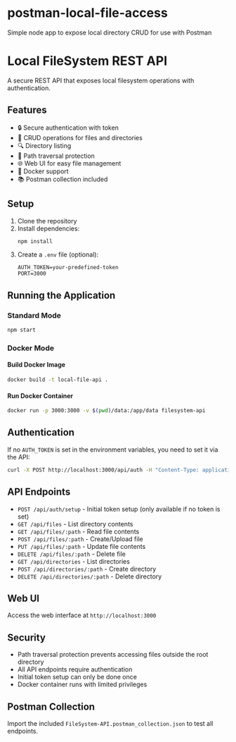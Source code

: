 # postman-local-file-access
Simple node app to expose local directory CRUD for use with Postman

# Local FileSystem REST API

A secure REST API that exposes local filesystem operations with authentication.

## Features

- 🔒 Secure authentication with token
- 📁 CRUD operations for files and directories
- 🔍 Directory listing
- 🚫 Path traversal protection
- 🌐 Web UI for easy file management
- 🐳 Docker support
- 📚 Postman collection included

## Setup

1. Clone the repository
2. Install dependencies:
   ```bash
   npm install
   ```
3. Create a `.env` file (optional):
   ```
   AUTH_TOKEN=your-predefined-token
   PORT=3000
   ```

## Running the Application

### Standard Mode

```bash
npm start
```

### Docker Mode

#### Build Docker Image

```bash
docker build -t local-file-api .
```

#### Run Docker Container

```bash
docker run -p 3000:3000 -v $(pwd)/data:/app/data filesystem-api
```

## Authentication

If no `AUTH_TOKEN` is set in the environment variables, you need to set it via the API:

```bash
curl -X POST http://localhost:3000/api/auth -H "Content-Type: application/json" -d '{"token": "your-token"}'
```

## API Endpoints

- `POST /api/auth/setup` - Initial token setup (only available if no token is set)
- `GET /api/files` - List directory contents
- `GET /api/files/:path` - Read file contents
- `POST /api/files/:path` - Create/Upload file
- `PUT /api/files/:path` - Update file contents
- `DELETE /api/files/:path` - Delete file
- `GET /api/directories` - List directories
- `POST /api/directories/:path` - Create directory
- `DELETE /api/directories/:path` - Delete directory

## Web UI

Access the web interface at `http://localhost:3000`

## Security

- Path traversal protection prevents accessing files outside the root directory
- All API endpoints require authentication
- Initial token setup can only be done once
- Docker container runs with limited privileges

## Postman Collection

Import the included `FileSystem-API.postman_collection.json` to test all endpoints.






